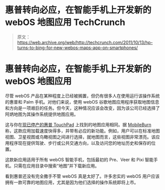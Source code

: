 # 惠普转向必应，在智能手机上开发新的 webOS 地图应用 TechCrunch

> 原文：<https://web.archive.org/web/http://techcrunch.com/2011/10/13/hp-turns-to-bing-for-new-webos-maps-app-on-smartphones/>

# 惠普转向必应，在智能手机上开发新的 webOS 地图应用

尽管 webOS 产品在某种程度上已经被搁置，但仍有很多人在使用运行该操作系统的惠普和 Palm 手机。对他们来说，使用 webOS 谷歌地图应用程序获取地图信息和方向是一项艰巨的任务。但今天，这种情况应该会改变，因为该公司已经选择了阿炳地图为其操作系统提供地图应用。

这与你在[现已停产的惠普 TouchPad](https://web.archive.org/web/20230205032558/https://techcrunch.com/2011/08/30/hp-were-producing-one-last-run-of-touchpads-to-meet-demand/) 上找到的地图应用相同。据 [MobileBurn](https://web.archive.org/web/20230205032558/http://www.mobileburn.com/17037/news/hp-webos-smartphones-get-touchpads-bing-based-maps-app) 称，这款应用加载速度快得多，并带有必应的新功能。例如，用户可以在标准地图视图、卫星视图或鸟瞰视图之间进行选择，就地图而言，这些视图非常漂亮。该应用程序现在提供驾驶、步行或公共交通方向，以及访问您的地址历史和保存的位置。

这款新应用适用于所有 webOS 智能手机，包括最初的 Pre、Veer 和 Pixi 智能手机。只需在应用目录中搜索“地图”并下载新应用。

看到惠普还没有完全撒手不管 webOS 真是太好了。许多忠实的 webOS 用户应该拥有一款可靠的地图应用，尤其是因为他们选择的操作系统即将上市。
